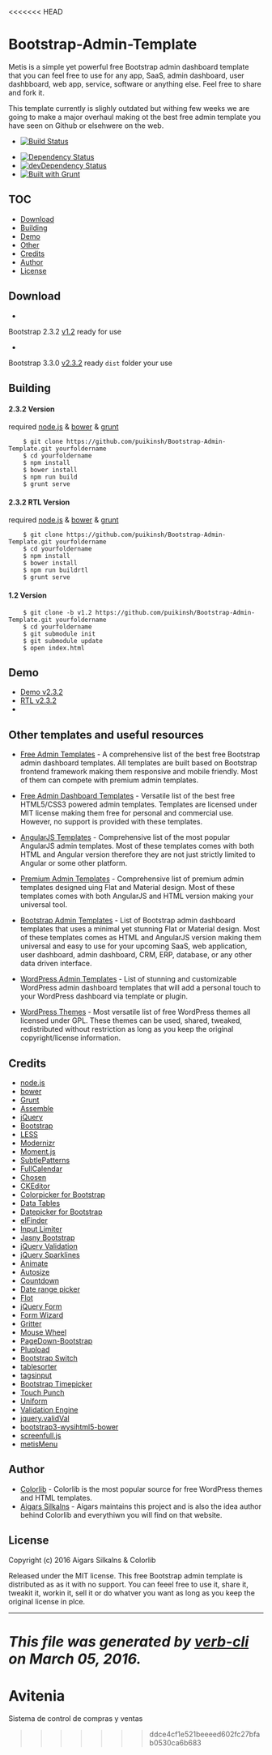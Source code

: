 <<<<<<< HEAD
# Bootstrap-Admin-Template

Metis is a simple yet powerful free Bootstrap admin dashboard template that you can feel free to use for any app, SaaS, admin dashboard, user dashbboard, web app, service, software or anything else. Feel free to share and fork it.

This template currently is slighly outdated but withing few weeks we are going to make a major overhaul making ot the best free admin template you have seen on Github or elsehwere on the web.

* [![Build Status](https://travis-ci.org/puikinsh/Bootstrap-Admin-Template.svg)](https://travis-ci.org/puikinsh/Bootstrap-Admin-Template)
+ [![Dependency Status](https://david-dm.org/puikinsh/Bootstrap-Admin-Template.svg?theme=shields.io)](https://david-dm.org/puikinsh/Bootstrap-Admin-Template)
+ [![devDependency Status](https://david-dm.org/puikinsh/Bootstrap-Admin-Template/dev-status.svg?theme=shields.io)](https://david-dm.org/puikinsh/Bootstrap-Admin-Template#info=devDependencies)
+ [![Built with Grunt](https://cdn.gruntjs.com/builtwith.png)](http://gruntjs.com/)

## TOC

* [Download](#download)
* [Building](#building)
* [Demo](#demo)
* [Other](#other)
* [Credits](#credits)
* [Author](#author)
* [License](#license)

## Download

* 
Bootstrap 2.3.2 [  v1.2](https://github.com/puikinsh/Bootstrap-Admin-Template/archive/v1.2.zip)
ready for use

+ 
Bootstrap 3.3.0 [  v2.3.2](https://puikinsh.com/onokumus/Bootstrap-Admin-Template/archive/master.zip)
ready `dist` folder your use

## Building

#### 2.3.2 Version

required [node.js](http://nodejs.org/) & [bower](http://bower.io/) & [grunt](http://gruntjs.com/getting-started)

```shell
    $ git clone https://github.com/puikinsh/Bootstrap-Admin-Template.git yourfoldername
    $ cd yourfoldername
    $ npm install
    $ bower install
    $ npm run build
    $ grunt serve
```

#### 2.3.2 RTL Version

required [node.js](http://nodejs.org/) & [bower](http://bower.io/) & [grunt](http://gruntjs.com/getting-started)

```shell
    $ git clone https://github.com/puikinsh/Bootstrap-Admin-Template.git yourfoldername
    $ cd yourfoldername
    $ npm install
    $ bower install
    $ npm run buildrtl
    $ grunt serve
```

#### 1.2 Version

```shell
    $ git clone -b v1.2 https://github.com/puikinsh/Bootstrap-Admin-Template.git yourfoldername
    $ cd yourfoldername
    $ git submodule init
    $ git submodule update
    $ open index.html
```

## Demo

* [Demo v2.3.2](https://colorlib.com/polygon/metis/)
* [RTL v2.3.2](https://colorlib.com/polygon/metis/rtl/)
* 

## Other templates and useful resources
* [Free Admin Templates](https://colorlib.com/wp/free-bootstrap-admin-dashboard-templates/ "Free Bootstrap Admin Templates on Colorlib") - A comprehensive list of the best free Bootstrap admin dashboard templates. All templates are built based on Bootstrap frontend framework making them responsive and mobile friendly. Most of them can compete with premium admin templates.   

* [Free Admin Dashboard Templates](https://colorlib.com/wp/free-html5-admin-dashboard-templates/ "List of free HTML based admin templates by Colorlib") - Versatile list of the best free HTML5/CSS3 powered admin templates. Templates are licensed under MIT license making them free for personal and commercial use. However, no support is provided with these templates. 

* [AngularJS Templates](https://colorlib.com/wp/angularjs-admin-templates/ "Angular Admin Templates on Colorlib") - Comprehensive list of the most popular AngularJS admin templates. Most of these templates comes with both HTML and Angular version therefore they are not just strictly limited to Angular or some other platform. 

* [Premium Admin Templates](https://colorlib.com/wp/html-admin-templates/ "Premium HTML Material Design Admin Templates on Colorlib") - Comprehensive list of premium admin templates designed uing Flat and Material design. Most of these templates comes with both AngularJS and HTML version making your universal tool.

* [Bootstrap Admin Templates](https://colorlib.com/wp/bootstrap-admin-templates/ "List of Premium Bootstrap Admin Templates by Colorlib") - List of Bootstrap admin dashboard templates that uses a minimal yet stunning Flat or Material design. Most of these templates comes as HTML and AngularJS version making them universal and easy to use for your upcoming SaaS, web application, user dashboard, admin dashboard, CRM, ERP, database, or any other data driven interface. 

* [WordPress Admin Templates](https://colorlib.com/wp/wordpress-admin-dashboard-themes-plugins/ "List of WordPress Admin Dashboard Templates and Plugins by Colorlib") - List of stunning and customizable WordPress admin dashboard templates that will add a personal touch to your WordPress dashboard via template or plugin. 

* [WordPress Themes](https://colorlib.com/wp/free-wordpress-themes/ "List of Free WordPress themes by Colorlib") - Most versatile list of free WordPress themes all licensed under GPL. These themes can be used, shared, tweaked, redistributed without restriction as long as you keep the original copyright/license information.



## Credits

* [node.js](http://nodejs.org/)
* [bower](http://bower.io/)
* [Grunt](http://gruntjs.com/)
* [Assemble](http://assemble.io/)
* [jQuery](http://jquery.com/)
* [Bootstrap](http://getbootstrap.com/)
* [LESS](http://lesscss.org/)
* [Modernizr](http://modernizr.com/)
* [Moment.js](http://momentjs.com/)
* [SubtlePatterns](https://github.com/subtlepatterns/SubtlePatterns)
* [FullCalendar](http://arshaw.com/fullcalendar/)
* [Chosen](https://github.com/harvesthq/chosen)
* [CKEditor](http://ckeditor.com/)
* [Colorpicker for Bootstrap](http://www.eyecon.ro/bootstrap-colorpicker/)
* [Data Tables](http://www.datatables.net)
* [Datepicker for Bootstrap](http://www.eyecon.ro/bootstrap-datepicker)
* [elFinder](http://elfinder.org)
* [Input Limiter](http://rustyjeans.com/jquery-plugins/input-limiter)
* [Jasny Bootstrap](http://jasny.github.com/bootstrap)
* [jQuery Validation](http://jqueryvalidation.org/)
* [jQuery Sparklines](http://omnipotent.net/jquery.sparkline)
* [Animate](http://daneden.github.io/animate.css/)
* [Autosize](http://www.jacklmoore.com/autosize)
* [Countdown](http://keith-wood.name/countdown.html)
* [Date range picker](https://github.com/dangrossman/bootstrap-daterangepicker)
* [Flot](http://www.flotcharts.org)
* [jQuery Form](http://jquery.malsup.com/form/)
* [Form Wizard](http://thecodemine.org)
* [Gritter](http://boedesign.com/blog/2009/07/11/growl-for-jquery-gritter/)
* [Mouse Wheel](https://github.com/brandonaaron/jquery-mousewheel)
* [PageDown-Bootstrap](https://github.com/kevinoconnor7/pagedown-bootstrap)
* [Plupload](https://github.com/moxiecode/plupload)
* [Bootstrap Switch](http://www.larentis.eu/switch/)
* [tablesorter](http://tablesorter.com/)
* [tagsinput](http://xoxco.com/projects/code/tagsinput/)
* [Bootstrap Timepicker](http://jdewit.github.io/bootstrap-timepicker/)
* [Touch Punch](http://touchpunch.furf.com/)
* [Uniform](http://uniformjs.com/)
* [Validation Engine](http://www.position-relative.net/)
* [jquery.validVal](http://validval.frebsite.nl/)
* [bootstrap3-wysihtml5-bower](https://github.com/Waxolunist/bootstrap3-wysihtml5-bower)
* [screenfull.js](https://github.com/sindresorhus/screenfull.js)
* [metisMenu](https://github.com/onokumus/metisMenu)

## Author

* [Colorlib](https://colorlib.com/) - Colorlib is the most popular source for free WordPress themes and HTML templates.
* [Aigars Silkalns](https://twitter.com/AigarsSilkalns) - Aigars maintains this project and is also the idea author behind Colorlib and everythiwn you will find on that website.

## License

Copyright (c) 2016 Aigars Silkalns & Colorlib

Released under the MIT license. This free Bootstrap admin template is distributed as as it with no support. You can feeel free to use it, share it, tweakit it, workin it, sell it or do whatver you want as long as you keep the original license in plce.

***

_This file was generated by [verb-cli](https://github.com/assemble/verb-cli) on March 05, 2016._
=======
# Avitenia
Sistema de control de compras y ventas
>>>>>>> ddce4cf1e521beeeed602fc27bfab0530ca6b683
